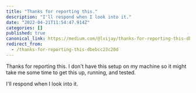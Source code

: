 ```yaml
---
title: "Thanks for reporting this."
description: "I'll respond when I look into it."
date: "2022-04-21T11:54:47.914Z"
categories: []
published: true
canonical_link: https://medium.com/@lvijay/thanks-for-reporting-this-dbebcc23c20d
redirect_from:
  - /thanks-for-reporting-this-dbebcc23c20d
---
```


Thanks for reporting this. I don't have this setup on my machine so it might take me some time to get this up, running, and tested.

I'll respond when I look into it.
